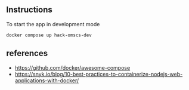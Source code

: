 ## Instructions

To start the app in development mode

    docker compose up hack-omscs-dev

## references

- https://github.com/docker/awesome-compose
- https://snyk.io/blog/10-best-practices-to-containerize-nodejs-web-applications-with-docker/